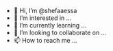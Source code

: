 - 👋 Hi, I’m @shefaaessa
- 👀 I’m interested in ...
- 🌱 I’m currently learning ...
- 💞️ I’m looking to collaborate on ...
- 📫 How to reach me ...

<!---
shefaaessa/shefaaessa is a ✨ special ✨ repository because its `README.md` (this file) appears on your GitHub profile.
You can click the Preview link to take a look at your changes.
--->
